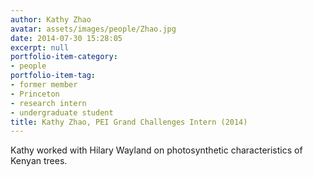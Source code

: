 ```yaml
---
author: Kathy Zhao
avatar: assets/images/people/Zhao.jpg
date: 2014-07-30 15:28:05
excerpt: null
portfolio-item-category:
- people
portfolio-item-tag:
- former member
- Princeton
- research intern
- undergraduate student
title: Kathy Zhao, PEI Grand Challenges Intern (2014)
---
```


 

Kathy worked with Hilary Wayland on photosynthetic characteristics of Kenyan trees.